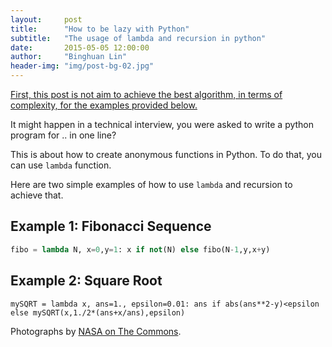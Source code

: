 ```yaml
---
layout:     post
title:      "How to be lazy with Python"
subtitle:   "The usage of lambda and recursion in python"
date:       2015-05-05 12:00:00
author:     "Binghuan Lin"
header-img: "img/post-bg-02.jpg"
---
```

<u>First, this post is not aim to achieve the best algorithm, in terms of complexity, for the examples provided below.</u>

It might happen in a technical interview, you were asked to write a python program for .. in one line?

This is about how to create anonymous functions in Python. To do that, you can use <code>lambda</code> function.

Here are two simple examples of how to use `lambda` and recursion to achieve that.

## Example 1: Fibonacci Sequence
  ``` python
fibo = lambda N, x=0,y=1: x if not(N) else fibo(N-1,y,x+y)
  ```

## Example 2: Square Root

    mySQRT = lambda x, ans=1., epsilon=0.01: ans if abs(ans**2-y)<epsilon else mySQRT(x,1./2*(ans+x/ans),epsilon)


<p>Photographs by <a href="https://www.flickr.com/photos/nasacommons/">NASA on The Commons</a>.</p>